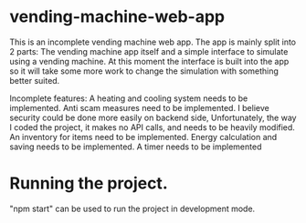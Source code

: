 # vending-machine-web-app


This is an incomplete vending machine web app.
The app is mainly split into 2 parts: The vending machine app itself and a simple interface to simulate using a vending machine. At this moment  the interface is built into the app so it will take some more work to change the simulation with something better suited.

Incomplete features:
A heating and cooling system needs to be implemented.
Anti scam measures need to be implemented. I believe security could be done more easily on backend side, Unfortunately, the way I coded the project, it makes no API calls, and needs to be heavily modified.
An inventory for items need to be implemented. 
Energy calculation and saving needs to be implemented.
A timer needs to be implemented


# Running the project.
"npm start" can be used to run the  project in development mode.








